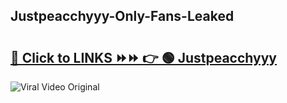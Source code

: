 
 ## Justpeacchyyy-Only-Fans-Leaked

# <h2><a href="https://clipsfans.com/Justpeacchyyy&ref=git">🔗 Click to LINKS ⏩⏩ 👉 🟢 Justpeacchyyy </a></h2>

<a href="https://clipsfans.com/Justpeacchyyy&ref=git" rel="nofollow" data-target="animated-image.originalLink"><img src="https://i.ibb.co.com/xMMVF88/686577567.gif" alt="Viral Video Original" style="max-width: 100%; display: inline-block;" data-target="animated-image.originalImage"></a>
